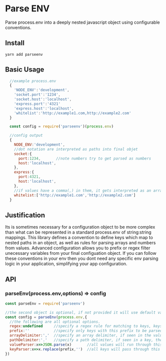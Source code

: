 # Parse ENV
Parse process.env into a deeply nested javascript object using configurable conventions.

## Install
`yarn add parseenv`

## Basic Usage

```js
  //example process.env
  {
    'NODE_ENV':'development',
    'socket.port':'1234',
    'socket.host':'localhost',
    'express.port':'4321'
    'express.host':'localhost',
    'whitelist':'http://example1.com,http://example2.com'
  }

  const config = require('parseenv')(process.env)

  //config output
  {
    NODE_ENV:'development',
    //dot notation are interpreted as paths into final objet
    socket:{
      port:1234,       //note numbers try to get parsed as numbers
      host:'localhost',
    },
    express:{
      port:4321,
      host:'localhost',
    },
    //if values have a comma(,) in them, it gets interpreted as an array
    whitelist:['http://example1.com','http://example2.com']
  }

```

## Justification
Its is sometimes necessary for a configuration object to be more complex than what can be represented
in a standard process.env of string:string mappings. This library defines a convention to define keys 
which map to nested paths in an object, as well as rules for parsing arrays and numbers from values.
Advanced configuration allows you to prefix or regex filter unecessary variables from your
final configuation object. If you can follow these conventions in your env then you dont need
any specific env parsing logic in your application, simplifying your app configuration. 

## API

### parseEnv(process.env,options) => config
```js
const parseEnv = require('parseenv')

//the second object is optional, if not provided it will use default values.
const config = parseEnv(process.env,{
  //the following are all optional options.
  regex:undefined     //specify a regex rule for matching to keys, keys which do not match are ignored in final output.
  prefix:''           //specify only keys with this prefix to be parsed into the final config. Prefixes will be removed from the final key.
  arrayDelimiter:','  //specify an array delimiter, if seen in the value, the parser will interpret the value as an array of values.
  pathDelimiter:'.'   //specify a path delimiter, if seen in a key, the parser will split the string and interpret the array as a path into the final config.
  valueParser:x=>JSON.parse(x)       //all values will run through this parser, if an error occurs the raw string is passed instead.
  keyParser:x=>x.replace(prefix,'')  //all keys will pass through this parser, by default it will remove the prefix from a matching key.
})
```

